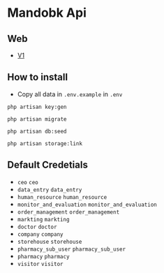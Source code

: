 # Mandobk Api

## Web

- [V1](https://www.postman.com/grey-shadow-532084/workspace/mandobk/api/8cad226f-7f79-49cd-885c-98e42c284be2)

## How to install

- Copy all data in `.env.example` in `.env`

```console
php artisan key:gen
```

```console
php artisan migrate
```

```console
php artisan db:seed
```

```console
php artisan storage:link
```

## Default Credetials

- `ceo` `ceo`
- `data_entry` `data_entry`
- `human_resource` `human_resource`
- `monitor_and_evaluation` `monitor_and_evaluation`
- `order_management` `order_management`
- `markting` `markting`
- `doctor` `doctor`
- `company` `company`
- `storehouse` `storehouse`
- `pharmacy_sub_user` `pharmacy_sub_user`
- `pharmacy` `pharmacy`
- `visitor` `visitor`
